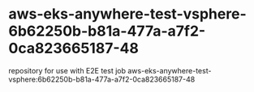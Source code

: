 # aws-eks-anywhere-test-vsphere-6b62250b-b81a-477a-a7f2-0ca823665187-48
repository for use with E2E test job aws-eks-anywhere-test-vsphere:6b62250b-b81a-477a-a7f2-0ca823665187-48
